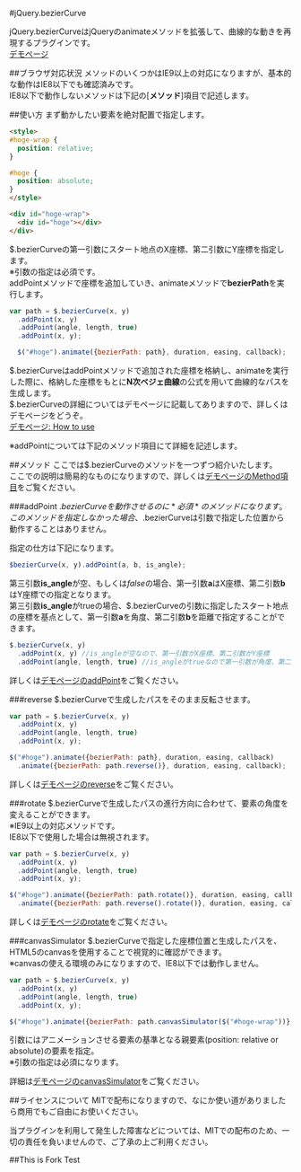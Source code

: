 #jQuery.bezierCurve

jQuery.bezierCurveはjQueryのanimateメソッドを拡張して、曲線的な動きを再現するプラグインです。  
[デモページ][DEMO01]

##ブラウザ対応状況
メソッドのいくつかはIE9以上の対応になりますが、基本的な動作はIE8以下でも確認済みです。  
IE8以下で動作しないメソッドは下記の[**メソッド**]項目で記述します。

##使い方
まず動かしたい要素を絶対配置で指定します。  
```HTML
<style>
#hoge-wrap {
  position: relative;
}

#hoge {
  position: absolute;
}
</style>

<div id="hoge-wrap">
  <div id="hoge"></div>
</div>
```

$.bezierCurveの第一引数にスタート地点のX座標、第二引数にY座標を指定します。  
※引数の指定は必須です。  
addPointメソッドで座標を追加していき、animateメソッドで**bezierPath**を実行します。  
```js
var path = $.bezierCurve(x, y)
  .addPoint(x, y)
  .addPoint(angle, length, true)
  .addPoint(x, y);

  $("#hoge").animate({bezierPath: path}, duration, easing, callback);
```

$.bezierCurveはaddPointメソッドで追加された座標を格納し、animateを実行した際に、格納した座標をもとに**N次ベジェ曲線**の公式を用いて曲線的なパスを生成します。  
$.bezierCurveの詳細についてはデモページに記載してありますので、詳しくはデモページをどうぞ。  
[デモページ: How to use][DEMO02]

※addPointについては下記のメソッド項目にて詳細を記述します。

##メソッド
ここでは$.bezierCurveのメソッドを一つずつ紹介いたします。  
ここでの説明は簡易的なものになりますので、詳しくは[デモページのMethod項目][DEMO03]をご覧ください。  

###addPoint
$.bezierCurveを動作させるのに*必須*のメソッドになります。  
このメソッドを指定しなかった場合、$.bezierCurveは引数で指定した位置から動作することはありません。

指定の仕方は下記になります。  
```js
$bezierCurve(x, y).addPoint(a, b, is_angle);
```

第三引数**is_angle**が空、もしくは*false*の場合、第一引数**a**はX座標、第二引数**b**はY座標での指定となります。  
第三引数**is_angle**がtrueの場合、$.bezierCurveの引数に指定したスタート地点の座標を基点として、第一引数**a**を角度、第二引数**b**を距離で指定することができます。  
```js
$.bezierCurve(x, y)
  .addPoint(x, y) //is_angleが空なので、第一引数がX座標、第二引数がY座標
  .addPoint(angle, length, true) //is_angleがtrueなので第一引数が角度、第二引数が距離
```

詳しくは[デモページのaddPoint][DEMO04]をご覧ください。  

###reverse
$.bezierCurveで生成したパスをそのまま反転させます。  
```js
var path = $.bezierCurve(x, y)
  .addPoint(x, y)
  .addPoint(angle, length, true)
  .addPoint(x, y);

$("#hoge").animate({bezierPath: path}, duration, easing, callback)
  .animate({bezierPath: path.reverse()}, duration, easing, callback);
```

詳しくは[デモページのreverse][DEMO05]をご覧ください。  

###rotate
$.bezierCurveで生成したパスの進行方向に合わせて、要素の角度を変えることができます。  
※IE9以上の対応メソッドです。  
 IE8以下で使用した場合は無視されます。
```js
var path = $.bezierCurve(x, y)
  .addPoint(x, y)
  .addPoint(angle, length, true)
  .addPoint(x, y);

$("#hoge").animate({bezierPath: path.rotate()}, duration, easing, callback)
  .animate({bezierPath: path.reverse().rotate()}, duration, easing, callback);
```

詳しくは[デモページのrotate][DEMO06]をご覧ください。  

###canvasSimulator
$.bezierCurveで指定した座標位置と生成したパスを、HTML5のcanvasを使用することで視覚的に確認ができます。  
※canvasの使える環境のみになりますので、IE8以下では動作しません。

```js
var path = $.bezierCurve(x, y)
  .addPoint(x, y)
  .addPoint(angle, length, true)
  .addPoint(x, y);

$("#hoge").animate({bezierPath: path.canvasSimulator($("#hoge-wrap"))}, duration, easing, callback);
```

引数にはアニメーションさせる要素の基準となる親要素(position: relative or absolute)の要素を指定。  
※引数の指定は必須になります。

詳細は[デモページのcanvasSimulator][DEMO07]をご覧ください。  

##ライセンスについて
MITで配布になりますので、なにか使い道がありましたら商用でもご自由にお使いください。

当プラグインを利用して発生した障害などについては、MITでの配布のため、一切の責任を負いませんので、ご了承の上ご利用ください。

[DEMO01]: http://okazaki-takama.github.io/jquery-bezierCurve/
[DEMO02]: http://okazaki-takama.github.io/jquery-bezierCurve/#howto
[DEMO03]: http://okazaki-takama.github.io/jquery-bezierCurve/#method
[DEMO04]: http://okazaki-takama.github.io/jquery-bezierCurve/#addPoint
[DEMO05]: http://okazaki-takama.github.io/jquery-bezierCurve/#reverse
[DEMO06]: http://okazaki-takama.github.io/jquery-bezierCurve/#rotate
[DEMO07]: http://okazaki-takama.github.io/jquery-bezierCurve/#canvasSimulator


##This is Fork Test